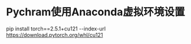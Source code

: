 # Pychram使用Anaconda虚拟环境设置









pip install torch==2.5.1+cu121 --index-url https://download.pytorch.org/whl/cu121 



